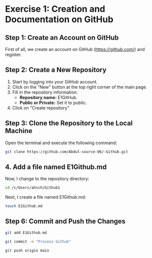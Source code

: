 # Exercise 1: Creation and Documentation on GitHub


## Step 1: Create an Account on GitHub

First of all, we create an account on GitHub (https://github.com/) and register.

## Step 2: Create a New Repository

1. Start by logging into your GitHub account.
2. Click on the "New" button at the top right corner of the main page.
3. Fill in the repository information:
   - **Repository name:** E1GitHub.
   - **Public or Private:** Set it to public.
4. Click on "Create repository"

## Step 3: Clone the Repository to the Local Machine

Open the terminal and execute the following command:

```bash
git clone https://github.com/Abdul-source-06/-Github.git
```

## 4. Add a file named E1Github.md

Now, I change to the repository directory:

```bash
cd /c/Users/ahsch/Github1
```
Next, I create a file named E1Github.md:
```bash
touch E1Github.md
```
## Step 6: Commit and Push the Changes



```bash
git add E1Github.md
```
```bash
git commit -m "Process Github"
```
```bash
git push origin main
```

 







